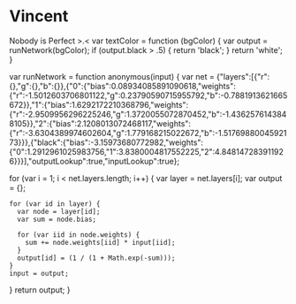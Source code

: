 # Vincent
Nobody is Perfect >.&lt;
var textColor = function (bgColor) {
  var output = runNetwork(bgColor);
  if (output.black > .5) {
    return 'black';
  }
  return 'white';
}

var runNetwork = function anonymous(input) {
  var net = {"layers":[{"r":{},"g":{},"b":{}},{"0":{"bias":0.08934085891090618,"weights":{"r":-1.5012603706801122,"g":0.23790590715955792,"b":-0.7881913621665672}},"1":{"bias":1.6292172210368796,"weights":{"r":-2.9509956296225246,"g":1.3720055072870452,"b":-1.4362576143848105}},"2":{"bias":2.1208013072468117,"weights":{"r":-3.6304389974602604,"g":1.779168215022672,"b":-1.5176988004592173}}},{"black":{"bias":-3.15973680772982,"weights":{"0":1.2912961025983756,"1":3.8380004817552225,"2":4.848147283911926}}}],"outputLookup":true,"inputLookup":true};

  for (var i = 1; i < net.layers.length; i++) {
    var layer = net.layers[i];
    var output = {};
    
    for (var id in layer) {
      var node = layer[id];
      var sum = node.bias;
      
      for (var iid in node.weights) {
        sum += node.weights[iid] * input[iid];
      }
      output[id] = (1 / (1 + Math.exp(-sum)));
    }
    input = output;
  }
  return output;
}
